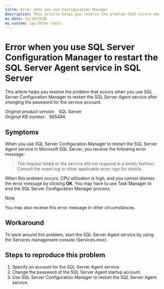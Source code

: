 ```yaml
---
title: Error when you use Configuration Manager
description: This article helps you resolve the problem that occurs when you use SQL Server Configuration Manager to restart the SQL Server Agent service after changing the password for the service account.
ms.date: 11/19/2020
ms.custom: sap:Other tools
---
```

# Error when you use SQL Server Configuration Manager to restart the SQL Server Agent service in SQL Server

This article helps you resolve the problem that occurs when you use SQL Server Configuration Manager to restart the SQL Server Agent service after changing the password for the service account.

_Original product version:_ &nbsp; SQL Server  
_Original KB number:_ &nbsp; 955494

## Symptoms

When you use SQL Server Configuration Manager to restart the SQL Server Agent service in Microsoft SQL Server, you receive the following error message:

> The request failed or the service did not respond in a timely fashion. Consult the event log or other applicable error logs for details.

When this problem occurs, CPU utilization is high, and you cannot dismiss the error message by clicking **OK**. You may have to use Task Manager to end the SQL Server Configuration Manager process.

> [!NOTE]
> You may also receive this error message in other circumstances.

## Workaround

To work around this problem, start the SQL Server Agent service by using the Services management console (Services.msc).

## Steps to reproduce this problem

1. Specify an account for the SQL Server Agent service.
2. Change the password of the SQL Server Agent startup account.
3. Use SQL Server Configuration Manager to restart the SQL Server Agent service.
